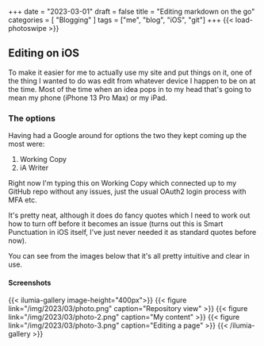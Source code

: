 +++
date = "2023-03-01"
draft = false
title = "Editing markdown on the go"
categories = [ "Blogging" ]
tags = ["me", "blog", "iOS", "git"]
+++
{{< load-photoswipe >}}
## Editing on iOS
To make it easier for me to actually use my site and put things on it, one of the thing I wanted to do was edit from whatever device I happen to be on at the time.  Most of the time when an idea pops in to my head that's going to mean my phone (iPhone 13 Pro Max) or my iPad.

### The options
Having had a Google around for options the two they kept coming up the most were:

 1. Working Copy
 2. iA Writer

Right now I'm typing this on Working Copy which connected up to my GitHub repo without any issues, just the usual OAuth2 login process with MFA etc.
 
It's pretty neat, although it does do fancy quotes which I need to work out how to turn off before it becomes an issue (turns out this is Smart Punctuation in iOS itself, I've just never needed it as standard quotes before now).

You can see from the images below that it's all pretty intuitive and clear in use.

#### Screenshots
{{< ilumia-gallery image-height="400px">}}
{{< figure link="/img/2023/03/photo.png" caption="Repository view" >}}
{{< figure link="/img/2023/03/photo-2.png" caption="My content" >}}
{{< figure link="/img/2023/03/photo-3.png" caption="Editing a page" >}}
{{< /ilumia-gallery >}}
